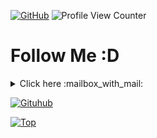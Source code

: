 [![GitHub](https://img.shields.io/github/followers/xKray?label=follow&style=social)](https://github.com/xKray) ![Profile View Counter](https://komarev.com/ghpvc/?username=xKray)

<h1> Follow Me :D</h1>
<details>
  <summary align="left">Click here :mailbox_with_mail: </summary>
  <pre>
https://discord.gg/gbd7Cu9uyA
  </pre>
</details>

[![Gituhub](https://github-readme-stats.vercel.app/api?username=xKray&show_icons=true&theme=dracula)](https://github.com/anuraghazra/github-readme-stats)

[![Top](https://github-readme-stats.vercel.app/api/top-langs/?username=xKray&exclude_repo=eslint-config&theme=dracula)](https://github.com/anuraghazra/github-readme-stats)

